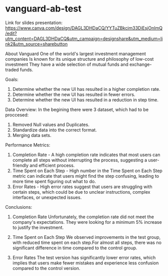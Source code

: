 # vanguard-ab-test

Link for slides presentation: https://www.canva.com/design/DAGL3DHDaCQ/YYTuZBkcim33DiEsjOnlmQ/edit?utm_content=DAGL3DHDaCQ&utm_campaign=designshare&utm_medium=link2&utm_source=sharebutton 


About Vanguard
One of the world's largest investment management companies
Is known for its unique structure and philosophy of low-cost investment
They have a wide selection of mutual funds and exchange-traded funds.

Goals: 
1. Determine whether the new UI has resulted in a higher completion rate.
2. Determine whether the new UI has resulted in fewer errors.
3. Determine whether the new UI has resulted in a reduction in step time.

Data Overview:
In the begining there were 3 dataset, which had to be proccesed:
1. Removed Null values and Duplicates.
2. Standardize data into the correct format.
3. Merging data sets.

Performance Metrics:
1. Completion Rate - A high completion rate indicates that most users can complete all steps without interrupting the process, suggesting a user-friendly and efficient process.
2. Time Spent on Each Step - High number in the Time Spent on Each Step metric can indicate that users might find the step confusing, leading to more time spent figuring out what to do.
3. Error Rates - High error rates suggest that users are struggling with certain steps, which could be due to unclear instructions, complex interfaces, or unexpected issues.

Conclusions:

1. Completion Rate
Unfortunately, the completion rate did not meet the company's expectations. They were looking for a minimum 5% increase to justify the investment.

2. Time Spent on Each Step
We observed improvements in the test group, with reduced time spent on each step.For almost all steps, there was no significant difference in time compared to the control group.


3. Error Rates
The test version has significantly lower error rates, which implies that users make fewer mistakes and experience less confusion compared to the control version.

